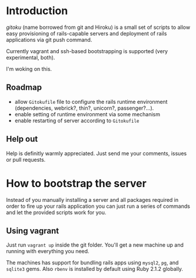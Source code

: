 # Introduction

*gitoku* (name borrowed from git and Hiroku) is a small set of scripts to allow easy provisioning of rails-capable servers and deployment of rails applications via git push command.

Currently vagrant and ssh-based bootstrapping is supported (very experimental, both).

I'm woking on this.


## Roadmap

* allow `Gitokufile` file to configure the rails runtime environment (dependencies, webrick?, thin?, unicorn?, passenger?...).
* enable setting of runtime environment via some mechanism
* enable restarting of server according to `Gitokufile`



## Help out
Help is definitly warmly appreciated. Just send me your comments, issues or pull requests.




# How to bootstrap the server

Instead of you manually installing a server and all packages required in order to fire up your rails application you can just run a series of commands and let the provided scripts work for you.

## Using vagrant

Just run `vagrant up` inside the git folder. You'll get a new machine up and running with everything you need.

The machines has support for bundling rails apps using `mysql2`, `pg`, and `sqlite3` gems.
Also `rbenv` is installed by default using Ruby 2.1.2 globally. 
